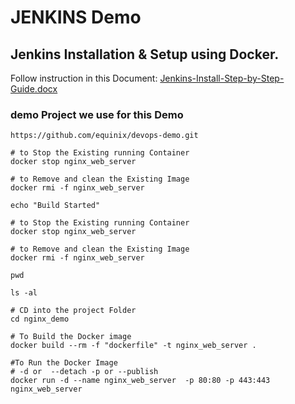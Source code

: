 # JENKINS Demo

## Jenkins Installation & Setup using Docker.
 Follow instruction in this Document: [Jenkins-Install-Step-by-Step-Guide.docx](Jenkins-Install-Step-by-Step-Guide.docx)

 ### demo Project we use for this Demo
 `https://github.com/equinix/devops-demo.git`

 ```
 # to Stop the Existing running Container
docker stop nginx_web_server 

# to Remove and clean the Existing Image
docker rmi -f nginx_web_server

echo "Build Started"

# to Stop the Existing running Container
docker stop nginx_web_server 

# to Remove and clean the Existing Image
docker rmi -f nginx_web_server

pwd

ls -al 

# CD into the project Folder
cd nginx_demo

# To Build the Docker image
docker build --rm -f "dockerfile" -t nginx_web_server .

#To Run the Docker Image 
# -d or  --detach -p or --publish
docker run -d --name nginx_web_server  -p 80:80 -p 443:443 nginx_web_server
```

